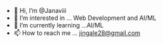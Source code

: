 - 👋 Hi, I’m @Janaviii
- 👀 I’m interested in ... Web Development and AI/ML
- 🌱 I’m currently learning ...AI/ML
- 📫 How to reach me ... jingale28@gmail.com

<!---
Janaviii/Janaviii is a ✨ special ✨ repository because its `README.md` (this file) appears on your GitHub profile.
You can click the Preview link to take a look at your changes.
--->
